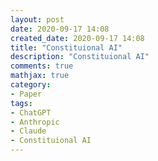 ```yaml
---
layout: post
date: 2020-09-17 14:08
created_date: 2020-09-17 14:08
title: "Constituional AI"
description: "Constituional AI"
comments: true
mathjax: true
category:
- Paper
tags:
- ChatGPT
- Anthropic
- Claude
- Constituional AI
---
```

